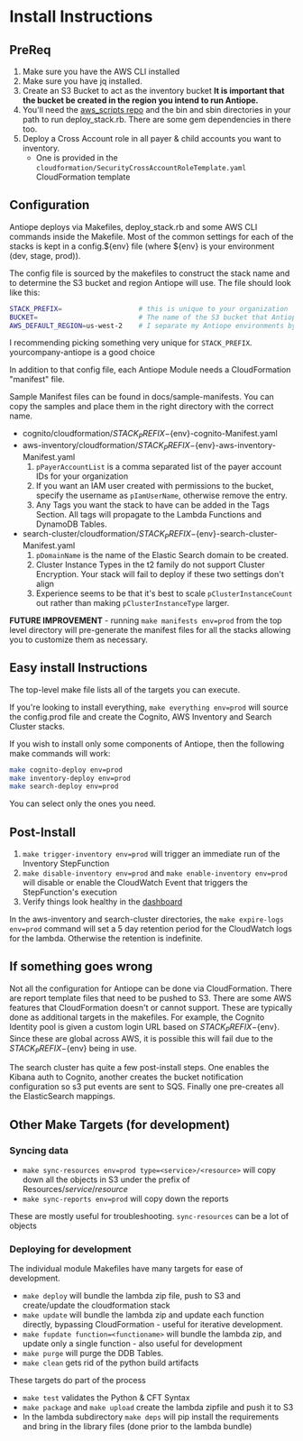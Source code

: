 # Install Instructions

## PreReq

1. Make sure you have the AWS CLI installed
1. Make sure you have jq installed.
1. Create an S3 Bucket to act as the inventory bucket
    **It is important that the bucket be created in the region you intend to run Antiope.**
1. You'll need the [aws_scripts repo](https://github.com/jchrisfarris/aws_scripts) and the bin and sbin directories in your path to run deploy_stack.rb. There are some gem dependencies in there too.
1. Deploy a Cross Account role in all payer & child accounts you want to inventory.
    * One is provided in the `cloudformation/SecurityCrossAccountRoleTemplate.yaml` CloudFormation template


## Configuration
Antiope deploys via Makefiles, deploy_stack.rb and some AWS CLI commands inside the Makefile. Most of the common settings for each of the stacks is kept in a config.${env} file (where ${env} is your environment (dev, stage, prod)).

The config file is sourced by the makefiles to construct the stack name and to determine the S3 bucket and region Antiope will use. The file should look like this:
```bash
STACK_PREFIX=                   # this is unique to your organization
BUCKET=                         # The name of the S3 bucket that Antiope will use
AWS_DEFAULT_REGION=us-west-2    # I separate my Antiope environments by region to constrain side effects with lambda concurrency issues
```
I recommending picking something very unique for `STACK_PREFIX`. yourcompany-antiope is a good choice


In addition to that config file, each Antiope Module needs a CloudFormation "manifest" file.

Sample Manifest files can be found in docs/sample-manifests. You can copy the samples and place them in the right directory with the correct name.

* cognito/cloudformation/${STACK_PREFIX}-${env}-cognito-Manifest.yaml
* aws-inventory/cloudformation/${STACK_PREFIX}-${env}-aws-inventory-Manifest.yaml
   1. `pPayerAccountList` is a comma separated list of the payer account IDs for your organization
   4. If you want an IAM user created with permissions to the bucket, specify the username as `pIamUserName`, otherwise remove the entry.
   4. Any Tags you want the stack to have can be added in the Tags Section. All tags will propagate to the Lambda Functions and DynamoDB Tables.
* search-cluster/cloudformation/${STACK_PREFIX}-${env}-search-cluster-Manifest.yaml
    1. `pDomainName` is the name of the Elastic Search domain to be created.
    2. Cluster Instance Types in the t2 family do not support Cluster Encryption. Your stack will fail to deploy if these two settings don't align
    3. Experience seems to be that it's best to scale `pClusterInstanceCount` out rather than making `pClusterInstanceType` larger.

**FUTURE IMPROVEMENT** - running `make manifests env=prod` from the top level directory will pre-generate the manifest files for all the stacks allowing you to customize them as necessary.


## Easy install Instructions
The top-level make file lists all of the targets you can execute.

If you're looking to install everything, `make everything env=prod` will source the config.prod file and create the Cognito, AWS Inventory and Search Cluster stacks.

If you wish to install only some components of Antiope, then the following make commands will work:
```bash
make cognito-deploy env=prod
make inventory-deploy env=prod
make search-deploy env=prod
```
You can select only the ones you need.


## Post-Install

1. `make trigger-inventory env=prod` will trigger an immediate run of the Inventory StepFunction
2. `make disable-inventory env=prod` and `make enable-inventory env=prod` will disable or enable the CloudWatch Event that triggers the StepFunction's execution
3. Verify things look healthy in the [dashboard](https://console.aws.amazon.com/cloudwatch/home?region=us-east-1#dashboards:name=antiope-prod)

In the aws-inventory and search-cluster directories, the `make expire-logs env=prod` command will set a 5 day retention period for the CloudWatch logs for the lambda. Otherwise the retention is indefinite.


## If something goes wrong
Not all the configuration for Antiope can be done via CloudFormation. There are report template files that need to be pushed to S3. There are some AWS features that CloudFormation doesn't or cannot support. These are typically done as additional targets in the makefiles. For example, the Cognito Identity pool is given a custom login URL based on ${STACK_PREFIX}-${env}. Since these are global across AWS, it is possible this will fail due to the ${STACK_PREFIX}-${env} being in use.

The search cluster has quite a few post-install steps. One enables the Kibana auth to Cognito, another creates the bucket notification configuration so s3 put events are sent to SQS. Finally one pre-creates all the ElasticSearch mappings.

## Other Make Targets (for development)

### Syncing data
* `make sync-resources env=prod type=<service>/<resource>` will copy down all the objects in S3 under the prefix of Resources/*service*/*resource*
* `make sync-reports env=prod` will copy down the reports

These are mostly useful for troubleshooting. `sync-resources` can be a lot of objects


### Deploying for development
The individual module Makefiles have many targets for ease of development.

* `make deploy` will bundle the lambda zip file, push to S3 and create/update the cloudformation stack
* `make update` will bundle the lambda zip and update each function directly, bypassing CloudFormation - useful for iterative development.
* `make fupdate function=<functioname>` will bundle the lambda zip, and update only a single function - also useful for development
* `make purge` will purge the DDB Tables.
* `make clean` gets rid of the python build artifacts

These targets do part of the process
* `make test` validates the Python & CFT Syntax
* `make package` and `make upload` create the lambda zipfile and push it to S3
* In the lambda subdirectory `make deps` will pip install the requirements and bring in the library files (done prior to the lambda bundle)










